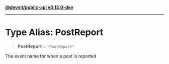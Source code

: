 [**@devvit/public-api v0.12.0-dev**](../README.md)

---

# Type Alias: PostReport

> **PostReport** = `"PostReport"`

The event name for when a post is reported
